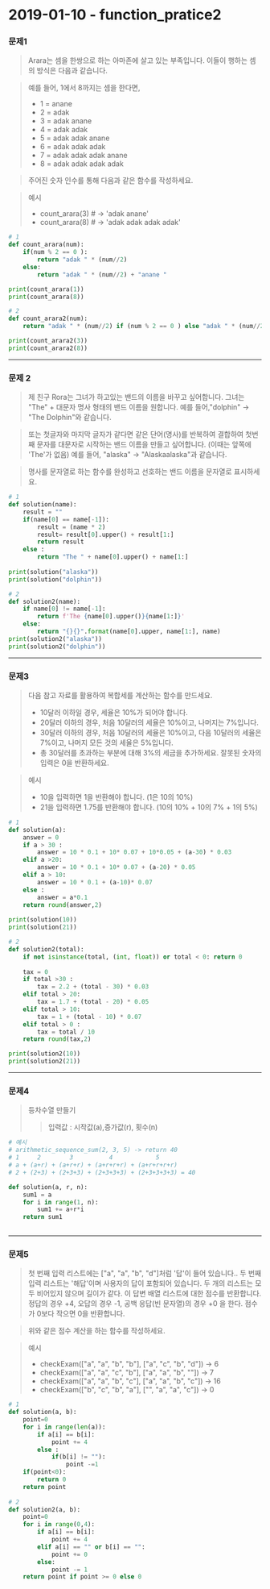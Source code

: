 # 2019-01-10 - function_pratice2

### 문제1

> Arara는 셈을 한쌍으로 하는 아마존에 살고 있는 부족입니다. 이들이 행하는 셈의 방식은 다음과 같습니다.

> 예를 들어, 1에서 8까지는 셈을 한다면,
>
> - 1 = anane 
> - 2 = adak 
> - 3 = adak anane 
> - 4 = adak adak 
> - 5 = adak adak anane 
> - 6 = adak adak adak
> - 7 = adak adak adak anane
> - 8 = adak adak adak adak 

> 주어진 숫자 인수를 통해 다음과 같은 함수를 작성하세요.

> 예시
>
> - count_arara(3) # -> 'adak anane'
> - count_arara(8) # -> 'adak adak adak adak'

```python
# 1
def count_arara(num):
    if(num % 2 == 0 ):
        return "adak " * (num//2)
    else:
        return "adak " * (num//2) + "anane " 

print(count_arara(1))
print(count_arara(8))

# 2
def count_arara2(num):
    return "adak " * (num//2) if (num % 2 == 0 ) else "adak " * (num//2) + "anane " 

print(count_arara2(3))
print(count_arara2(8))

```



---

### 문제 2

> 제 친구 Rora는 그녀가 하고있는 밴드의 이름을 바꾸고 싶어합니다.  그녀는 "The" + 대문자 명사 형태의 밴드 이름을 원합니다. 예를 들어,"dolphin" -> "The Dolphin"와 같습니다.

> 또는 첫글자와 마지막 글자가 같다면 같은 단어(명사)를 반복하여 결합하여 첫번째 문자를 대문자로 시작하는 밴드 이름을  만들고 싶어합니다. (이때는 앞쪽에 'The'가 없음) 예를 들어, "alaska" -> "Alaskaalaska"과 같습니다.

> 명사를 문자열로 하는 함수를 완성하고 선호하는 밴드 이름을 문자열로 표시하세요.

```python
# 1
def solution(name):
    result = ""
    if(name[0] == name[-1]):
        result = (name * 2)
        result= result[0].upper() + result[1:]
        return result
    else : 
        return "The " + name[0].upper() + name[1:]
    
print(solution("alaska"))
print(solution("dolphin"))

# 2
def solution2(name):
    if name[0] != name[-1]:
        return f'The {name[0].upper()}{name[1:]}'
    else:
        return "{}{}".format(name[0].upper, name[1:], name)
print(solution2("alaska"))
print(solution2("dolphin"))

```



---

### 문제3

> 다음 참고 자료를 활용하여 복합세를 계산하는 함수를 만드세요.
>
> - 10달러 이하일 경우, 세율은 10%가 되어야 합니다.
> - 20달러 이하의 경우, 처음 10달러의 세율은 10%이고, 나머지는 7%입니다.
> - 30달러 이하의 경우, 처음 10달러의 세율은 10%이고, 다음 10달러의 세율은 7%이고, 나머지 모든 것의 세율은 5%입니다.
> - 총 30달러를 초과하는 부분에 대해 3%의 세금을 추가하세요. 잘못된 숫자의 입력은 0을 반환하세요. 

> 예시
>
> - 10을 입력하면 1을 반환해야 합니다. (1은 10의 10%)
> - 21을 입력하면 1.75를 반환해야 합니다. (10의 10% + 10의 7% + 1의 5%)

```python
# 1
def solution(a):
    answer = 0
    if a > 30 : 
        answer = 10 * 0.1 + 10* 0.07 + 10*0.05 + (a-30) * 0.03
    elif a >20:
        answer = 10 * 0.1 + 10* 0.07 + (a-20) * 0.05
    elif a > 10:
        answer = 10 * 0.1 + (a-10)* 0.07
    else :
        answer = a*0.1
    return round(answer,2)
    
print(solution(10))
print(solution(21))

# 2
def solution2(total):
    if not isinstance(total, (int, float)) or total < 0: return 0
    
    tax = 0
    if total >30 :
        tax = 2.2 + (total - 30) * 0.03
    elif total > 20:
        tax = 1.7 + (total - 20) * 0.05
    elif total > 10:
        tax = 1 + (total - 10) * 0.07
    elif total > 0 :
        tax = total / 10
    return round(tax,2)

print(solution2(10))
print(solution2(21))
```



---

### 문제4

> 등차수열 만들기
>
> > 입력값 : 시작값(a),증가값(r), 횟수(n)

```python
# 예시
# arithmetic_sequence_sum(2, 3, 5) -> return 40
# 1     2        3          4            5
# a + (a+r) + (a+r+r) + (a+r+r+r) + (a+r+r+r+r) 
# 2 + (2+3) + (2+3+3) + (2+3+3+3) + (2+3+3+3+3) = 40

def solution(a, r, n):
    sum1 = a
    for i in range(1, n):
        sum1 += a+r*i
    return sum1
    
```



---

### 문제5

> 첫 번째 입력 리스트에는 ["a", "a", "b", "d"]처럼 '답'이 들어 있습니다.. 두 번째 입력 리스트는 '해답'이며 사용자의 답이 포함되어 있습니다.  두 개의 리스트는 모두 비어있지 않으며 길이가 같다. 이 답변 배열 리스트에 대한 점수를  반환합니다. 정답의 경우 +4, 오답의 경우 -1, 공백 응답(빈 문자열)의 경우 +0 을 한다. 점수가 0보다 작으면 0을 반환합니다.

> 위와 같은 점수 계산을 하는 함수를 작성하세요.

> 예시
>
> - checkExam(["a", "a", "b", "b"], ["a", "c", "b", "d"]) → 6
> - checkExam(["a", "a", "c", "b"], ["a", "a", "b",  ""]) → 7
> - checkExam(["a", "a", "b", "c"], ["a", "a", "b", "c"]) → 16
> - checkExam(["b", "c", "b", "a"], ["",  "a", "a", "c"]) → 0

```python
# 1
def solution(a, b):
    point=0
    for i in range(len(a)):
        if a[i] == b[i]:
            point += 4
        else :
            if(b[i] != ""):
                point -=1
    if(point<0):
        return 0
    return point
        
# 2
def solution2(a, b):
    point=0
    for i in range(0,4):
        if a[i] == b[i]:
            point += 4
        elif a[i] == "" or b[i] == "":
            point += 0
        else:
            point -= 1
    return point if point >= 0 else 0
```

